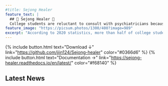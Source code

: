 ```yaml
---
#title: Sejong Healer
feature_text: |
  ## 🌿 Sejong Healer 🌿
  College students are reluctant to consult with psychiatricians because they are busy, fearing that medical records will remain and affect their future employment. Therefore, we are trying to come up with a way to comfort the mind by creating a psychological counseling chatbot.
feature_image: "https://picsum.photos/1300/400?image=989"
excerpt: "According to 2020 statistics, more than half of college students thought their lives were not happy at present. Therefore, it is intended to help relieve stress through conversation by creating a chatbot for psychological counseling of Sejong University students."
---
```


{% include button.html text="Download ↓" link="https://github.com/jiin124/Sejong-healer" color="#0366d6" %} {% include button.html text="Documentation →" link="https://sejong-healer.readthedocs.io/en/latest/" color="#f68140" %}

## Latest News

